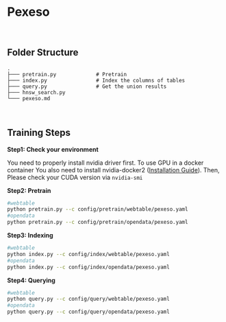 <div>
    <h1>Pexeso</h1>
</div>


<br>

<h2>Folder Structure</h2>

```
.
├─── pretrain.py             # Pretrain
├─── index.py                # Index the columns of tables
├─── query.py                # Get the union results                         
├─── hnsw_search.py     
└─── pexeso.md
```

<br>

<h2>Training Steps</h2>

**Step1: Check your environment**

You need to properly install nvidia driver first. To use GPU in a docker container You also need to install nvidia-docker2 ([Installation Guide](https://docs.nvidia.com/datacenter/cloud-native/container-toolkit/install-guide.html#docker)). Then, Please check your CUDA version via `nvidia-smi`

**Step2: Pretrain**

```sh
#webtable
python pretrain.py --c config/pretrain/webtable/pexeso.yaml
#opendata
python pretrain.py --c config/pretrain/opendata/pexeso.yaml
```

**Step3: Indexing**

```sh
#webtable
python index.py --c config/index/webtable/pexeso.yaml
#opendata
python index.py --c config/index/opendata/pexeso.yaml
```

**Step4: Querying**

```sh
#webtable
python query.py --c config/query/webtable/pexeso.yaml
#opendata
python query.py --c config/query/opendata/pexeso.yaml
```